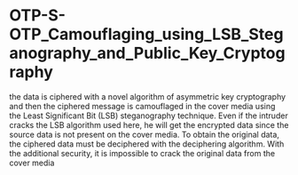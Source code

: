 # OTP-S-OTP_Camouflaging_using_LSB_Steganography_and_Public_Key_Cryptography
the data is ciphered with a novel algorithm of asymmetric key cryptography and then the ciphered message is camouflaged in the cover media using the Least Significant Bit (LSB) steganography technique. Even if the intruder cracks the LSB algorithm used here, he will get the encrypted data since the source data is not present on the cover media. To obtain the original data, the ciphered data must be deciphered with the deciphering algorithm. With the additional security, it is impossible to crack the original data from the cover media
